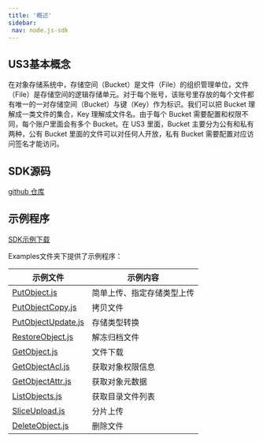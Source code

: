 ```yaml
---
title: '概述'
sidebar:
 nav: node.js-sdk
---
```


## US3基本概念

在对象存储系统中，存储空间（Bucket）是文件（File）的组织管理单位，文件（File）是存储空间的逻辑存储单元。对于每个账号，该账号里存放的每个文件都有唯一的一对存储空间（Bucket）与键（Key）作为标识。我们可以把 Bucket 理解成一类文件的集合，Key 理解成文件名。由于每个 Bucket 需要配置和权限不同，每个账户里面会有多个 Bucket。在 US3 里面，Bucket 主要分为公有和私有两种，公有 Bucket 里面的文件可以对任何人开放，私有 Bucket 需要配置对应访问签名才能访问。


## SDK源码

[github 仓库](https://github.com/ucloud/ufile-sdk-java)

## 示例程序
[SDK示例下载](https://github.com/summerboy2134/US3-Node.JS-SDK/tree/main)

Examples文件夹下提供了示例程序：

| 示例文件 | 示例内容 |
| -------- | -------- |
| [PutObject.js](https://github.com/summerboy2134/US3-Node.JS-SDK/blob/main/Examples/PutObject.js) | 简单上传、指定存储类型上传 |
| [PutObjectCopy.js](https://github.com/summerboy2134/US3-Node.JS-SDK/blob/main/Examples/PutObjectCopy.js) | 拷贝文件 |
| [PutObjectUpdate.js](https://github.com/summerboy2134/US3-Node.JS-SDK/blob/main/Examples/PutObjectUpdate.js) | 存储类型转换 |
| [RestoreObject.js](https://github.com/summerboy2134/US3-Node.JS-SDK/blob/main/Examples/RestoreObject.js) | 解冻归档文件 |
| [GetObject.js](https://github.com/summerboy2134/US3-Node.JS-SDK/blob/main/Examples/GetObject.js) | 文件下载 |
| [GetObjectAcl.js](https://github.com/summerboy2134/US3-Node.JS-SDK/blob/main/Examples/GetObjectAcl.js) | 获取对象权限信息 |
| [GetObjectAttr.js](https://github.com/summerboy2134/US3-Node.JS-SDK/blob/main/Examples/GetObjectAttr.js) | 获取对象元数据 |
| [ListObjects.js](https://github.com/summerboy2134/US3-Node.JS-SDK/blob/main/Examples/ListObjects.js) | 获取目录文件列表 |
| [SliceUpload.js](https://github.com/summerboy2134/US3-Node.JS-SDK/blob/main/Examples/SliceUpload.js) | 分片上传 |
| [DeleteObject.js](https://github.com/summerboy2134/US3-Node.JS-SDK/blob/main/Examples/DeleteObject.js) | 删除文件 |

